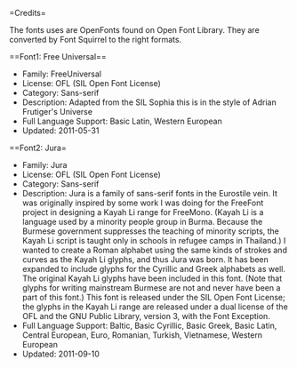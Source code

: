 =Credits=

The fonts uses are OpenFonts found on Open Font Library. They are converted by Font Squirrel to the right formats.

==Font1: Free Universal==

* Family: FreeUniversal
* License: OFL (SIL Open Font License)
* Category: Sans-serif
* Description: Adapted from the SIL Sophia this is in the style of Adrian Frutiger's Universe
* Full Language Support: Basic Latin, Western European
* Updated: 2011-05-31

==Font2: Jura=

* Family: Jura
* License: OFL (SIL Open Font License)
* Category: Sans-serif
* Description: Jura is a family of sans-serif fonts in the Eurostile vein. It was originally inspired by some work I was doing for the FreeFont project in designing a Kayah Li range for FreeMono. (Kayah Li is a language used by a minority people group in Burma. Because the Burmese government suppresses the teaching of minority scripts, the Kayah Li script is taught only in schools in refugee camps in Thailand.) I wanted to create a Roman alphabet using the same kinds of strokes and curves as the Kayah Li glyphs, and thus Jura was born. It has been expanded to include glyphs for the Cyrillic and Greek alphabets as well. The original Kayah Li glyphs have been included in this font. (Note that glyphs for writing mainstream Burmese are not and never have been a part of this font.) This font is released under the SIL Open Font License; the glyphs in the Kayah Li range are released under a dual license of the OFL and the GNU Public Library, version 3, with the Font Exception.
* Full Language Support: Baltic, Basic Cyrillic, Basic Greek, Basic Latin, Central European, Euro, Romanian, Turkish, Vietnamese, Western European
* Updated: 2011-09-10
